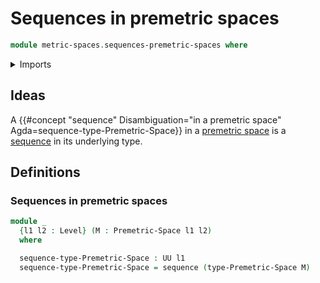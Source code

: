# Sequences in premetric spaces

```agda
module metric-spaces.sequences-premetric-spaces where
```

<details><summary>Imports</summary>

```agda
open import foundation.universe-levels

open import lists.sequences

open import metric-spaces.premetric-spaces
```

</details>

## Ideas

A
{{#concept "sequence" Disambiguation="in a premetric space" Agda=sequence-type-Premetric-Space}}
in a [premetric space](metric-spaces.premetric-spaces.md) is a
[sequence](lists.sequences.md) in its underlying type.

## Definitions

### Sequences in premetric spaces

```agda
module _
  {l1 l2 : Level} (M : Premetric-Space l1 l2)
  where

  sequence-type-Premetric-Space : UU l1
  sequence-type-Premetric-Space = sequence (type-Premetric-Space M)
```
